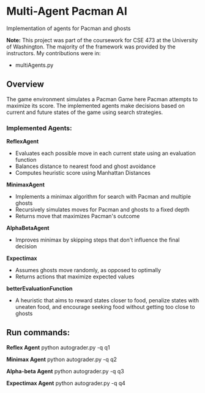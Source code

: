 # Multi-Agent Pacman AI
Implementation of agents for Pacman and ghosts

**Note:** This project was part of the coursework for CSE 473 at the University of Washington.
The majority of the framework was provided by the instructors. My contributions were in:
- multiAgents.py

## Overview
The game environment simulates a Pacman Game here Pacman attempts to maximize its score. The implemented agents make decisions based on current and future states of the game using search strategies.

### Implemented Agents:
**ReflexAgent**
- Evaluates each possible move in each current state using an evaluation function
- Balances distance to nearest food and ghost avoidance
- Computes heuristic score using Manhattan Distances

**MinimaxAgent**
- Implements a minimax algorithm for search with Pacman and multiple ghosts
- Recursively simulates moves for Pacman and ghosts to a fixed depth
- Returns move that maximizes Pacman's outcome

**AlphaBetaAgent**
- Improves minimax by skipping steps that don't influence the final decision

**Expectimax**
- Assumes ghosts move randomly, as opposed to optimally
- Returns actions that maximize expected values

**betterEvaluationFunction**
- A heuristic that aims to reward states closer to food, penalize states with uneaten food, and encourage seeking food without getting too close to ghosts

## Run commands:
**Reflex Agent**
python autograder.py -q q1

**Minimax Agent**
python autograder.py -q q2

**Alpha-beta Agent**
python autograder.py -q q3

**Expectimax Agent**
python autograder.py -q q4
